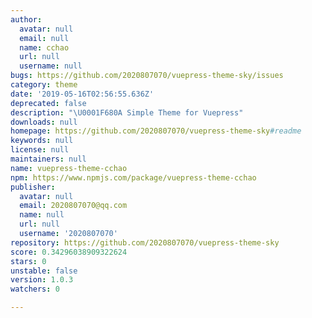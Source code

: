 ```yaml
---
author:
  avatar: null
  email: null
  name: cchao
  url: null
  username: null
bugs: https://github.com/2020807070/vuepress-theme-sky/issues
category: theme
date: '2019-05-16T02:56:55.636Z'
deprecated: false
description: "\U0001F680A Simple Theme for Vuepress"
downloads: null
homepage: https://github.com/2020807070/vuepress-theme-sky#readme
keywords: null
license: null
maintainers: null
name: vuepress-theme-cchao
npm: https://www.npmjs.com/package/vuepress-theme-cchao
publisher:
  avatar: null
  email: 2020807070@qq.com
  name: null
  url: null
  username: '2020807070'
repository: https://github.com/2020807070/vuepress-theme-sky
score: 0.34296038909322624
stars: 0
unstable: false
version: 1.0.3
watchers: 0

---
```


